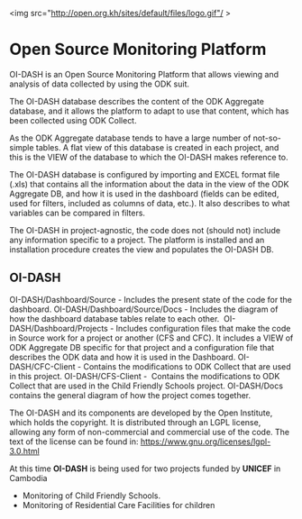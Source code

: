 <img src="http://open.org.kh/sites/default/files/logo.gif"/ >
# Open Source Monitoring Platform
OI-DASH is an Open Source Monitoring Platform that allows viewing and analysis of data collected by using the ODK suit.

The OI-DASH database describes the content of the ODK Aggregate database, and it allows the platform to adapt to use that content, which has been collected using ODK Collect.

As the ODK Aggregate database tends to have a large number of not-so-simple tables. A flat view of this database is created in each project, and this is the VIEW of the database to which the OI-DASH makes reference to.

The OI-DASH database is configured by importing and EXCEL format file (.xls) that contains all the information about the data in the view of the ODK Aggregate DB, and how it is used in the dashboard (fields can be edited, used for filters, included as columns of data, etc.). It also describes to what variables can be compared in filters.

The OI-DASH in project-agnostic, the code does not (should not) include any information specific to a project. The platform is installed and an installation procedure creates the view and populates the OI-DASH DB.

## OI-DASH

OI-DASH/Dashboard/Source - Includes the present state of the code for the dashboard.
OI-DASH/Dashboard/Source/Docs - Includes the diagram of how the dashboard database tables relate to each other. 
OI-DASH/Dashboard/Projects - Includes configuration files that make the code in Source work for a project or another (CFS and CFC). It includes a VIEW of ODK Aggregate DB specific for that project and a configuration file that describes the ODK data and how it is used in the Dashboard.
OI-DASH/CFC-Client - Contains the modifications to ODK Collect that are used in this project.
OI-DASH/CFS-Client -  Contains the modifications to ODK Collect that are used in the Child Friendly Schools project.
OI-DASH/Docs contains the general diagram of how the project comes together.


The OI-DASH and its components are developed by the Open Institute, which holds the copyright. It is distributed through an LGPL license, allowing any form of non-commercial and commercial use of the code. The text of the license can be found in: https://www.gnu.org/licenses/lgpl-3.0.html


At this time **OI-DASH** is being used for two projects funded by **UNICEF** in Cambodia

- Monitoring of Child Friendly Schools.
- Monitoring of Residential Care Facilities for children
